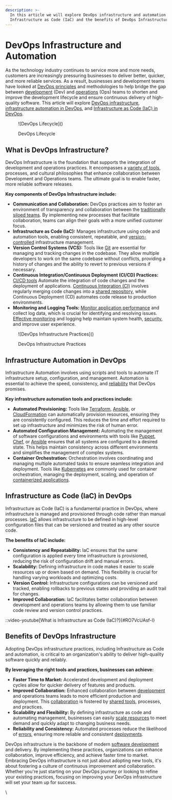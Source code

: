 ```yaml
---
description: >-
  In this article we will explore DevOps infrastructure and automation including
  Infrastructure as Code (IaC) and the benefits of DevOps Infrastructure.
---
```


# DevOps Infrastructure and Automation

As the technology industry continues to service more and more needs, customers are increasingly pressuring businesses to deliver better, quicker, and more reliable services. As a result, businesses and development teams have looked at [DevOps principles](https://pagertree.com/learn/devops/what-is-devops#id-3-key-devops-principles) and methodologies to help bridge the gap between [development](https://pagertree.com/learn/devops/what-is-devops/what-is-a-devops-engineer) (Dev) and [operations](https://pagertree.com/learn/devops/what-is-site-reliability-engineering-sre) (Ops) teams to shorten and improve the development lifecycle and ensure continuous delivery of high-quality software. This article will explore [DevOps infrastructure](https://docs.google.com/document/d/1N9c8Qqado13F8A47Sq\_kzFdH6KJLKPDEG41loB0f74w/edit#heading=h.552qobl8zv1y), [infrastructure automation in DevOps](https://docs.google.com/document/d/1N9c8Qqado13F8A47Sq\_kzFdH6KJLKPDEG41loB0f74w/edit#heading=h.nymqqruo2ud8), and [Infrastructure as Code (IaC) in DevOps](https://docs.google.com/document/d/1N9c8Qqado13F8A47Sq\_kzFdH6KJLKPDEG41loB0f74w/edit#heading=h.ttfqdoo3jxl9).

<figure>![DevOps Lifecycle](<https://lh7-us.googleusercontent.com/docsz/AD_4nXd1cirGenXhMNgO1WK59EGFIwkDkEyxMBfkOPvweppeQFuFSppdhz7XPAqTH8c-1MVJbK7-nZ94rAghBIaG4WtWv8nbTggn9ozEfxFOJjRO5D7SsvvTQW5CmwD56FsT9WWCf8keGAVKBOFI4T_K4FAHGlGJ?key=YoJAQ-Rqo9o6IDq0_HieWg>)<figcaption><p>DevOps Lifecycle</p></figcaption></figure>

## What is DevOps Infrastructure?

DevOps Infrastructure is the foundation that supports the integration of development and operations practices. It encompasses a [variety of tools](https://pagertree.com/learn/devops/best-devops-tools), processes, and cultural philosophies that enhance collaboration between Development and Operations teams. The ultimate goal is to enable faster, more reliable software releases.&#x20;

**Key components of DevOps Infrastructure include:**

* **Communication and Collaboration:** DevOps practices aim to foster an environment of transparency and collaboration between the [traditionally siloed teams](https://pagertree.com/blog/site-reliability-engineer-sre-interview-questions#id-6.-sre-vs-devops-whats-the-difference). By implementing new processes that facilitate collaboration, teams can align their goals with a more unified customer focus.
* **Infrastructure as Code (IaC):** Manages infrastructure using code and automation tools, enabling consistent, repeatable, and [version-controlled](https://pagertree.com/learn/devops/best-devops-tools/best-devops-coding-tools#devops-source-code-management-tools) infrastructure management.
* **Version Control Systems (VCS):** Tools like [Git](https://git-scm.com/) are essential for managing and tracking changes in the codebase. They allow multiple developers to work on the same codebase without conflicts, providing a history of changes and the ability to revert to previous versions if necessary.
* **Continuous Integration/Continuous Deployment (CI/CD) Practices:** [CI/CD tools](https://pagertree.com/learn/devops/what-is-devops/best-ci-cd-tools) Automate the integration of code changes and the deployment of applications. [Continuous Integration (CI)](https://pagertree.com/learn/devops/what-is-devops/what-is-ci-cd#what-is-continuous-integration-ci) involves regularly merging code changes into a [shared repository](https://pagertree.com/learn/devops/best-devops-tools/best-devops-coding-tools#devops-source-code-management-tools), while Continuous Deployment (CD) automates code release to production environments.
* **Monitoring and Logging Tools:** [Monitor application performance](https://pagertree.com/blog/system-monitoring-7-best-apm-tools#id-7-best-apm-tools) and collect log data, which is crucial for identifying and resolving issues. [Effective monitoring](https://pagertree.com/learn/devops/what-is-site-reliability-engineering-sre/four-golden-signals-sre-monitoring) and logging help maintain system health, [security](https://pagertree.com/learn/devops/what-is-devops/what-is-devsecops), and improve user experience.

<figure>![DevOps Infrastructure Practices](<https://lh7-us.googleusercontent.com/docsz/AD_4nXcSDKX9DtUnz8miScgBe9FQQQrOCH71HxAXNSpWxp8oJTAuV5lB_4Exjd0WmJXXmupa60-nDCiHIGJUDDOGjIxxjXTdF3VimdRWDhzJ8f59sJRqF-k2Lw9icAUlXI474ox8T871qaBZxBbd-SCHNsL6JTE?key=YoJAQ-Rqo9o6IDq0_HieWg>)<figcaption><p>DevOps Infrastructure Practices</p></figcaption></figure>

## Infrastructure Automation in DevOps

Infrastructure Automation involves using scripts and tools to automate IT infrastructure setup, configuration, and management. Automation is essential to achieve the speed, consistency, and [reliability](https://pagertree.com/learn/devops/what-is-devops/what-are-the-benefits-of-devops#id-4.-higher-quality-and-reliability) that DevOps promises.&#x20;

**Key infrastructure automation tools and practices include:**

* **Automated Provisioning:** Tools like [Terraform](https://www.terraform.io/use-cases/infrastructure-as-code), [Ansible](https://www.ansible.com/), or [CloudFormation](https://aws.amazon.com/cloudformation/) can automatically provision resources, ensuring they are consistently configured. This reduces the time and effort required to set up infrastructure and minimizes the risk of human error.
* **Automated Configuration Management:** Automating the management of software configurations and environments with tools like [Puppet](https://www.puppet.com/), [Chef](https://www.chef.io/), or [Ansible](https://www.ansible.com/) ensures that all systems are configured to a desired state. This helps maintain consistency across different environments and simplifies the management of complex systems.
* **Container Orchestration:** Orchestration involves coordinating and managing multiple automated tasks to ensure seamless integration and deployment. Tools like [Kubernetes](https://kubernetes.io/) are commonly used for container orchestration, managing the deployment, scaling, and operation of [containerized applications](https://pagertree.com/learn/docker/overview).

## Infrastructure as Code (IaC) in DevOps

Infrastructure as Code (IaC) is a fundamental practice in DevOps, where infrastructure is managed and provisioned through code rather than manual processes. [IaC](https://www.paloaltonetworks.com/cyberpedia/what-is-iac) allows infrastructure to be defined in high-level configuration files that can be versioned and treated as any other source code.&#x20;

**The benefits of IaC include:**

* **Consistency and Repeatability:** IaC ensures that the same configuration is applied every time infrastructure is provisioned, reducing the risk of configuration drift and manual errors.
* **Scalability:** Defining infrastructure in code makes it easier to scale resources up or down based on demand. This flexibility is crucial for handling varying workloads and optimizing costs.
* **Version Control:** Infrastructure configurations can be versioned and tracked, enabling rollbacks to previous states and providing an audit trail for changes.
* **Improved Collaboration:** IaC facilitates better collaboration between development and operations teams by allowing them to use familiar code review and version control practices.

::video-youtube[What is Infrastructure as Code (IaC)?]{#RO7VcUAsf-I}

## Benefits of DevOps Infrastructure

Adopting DevOps infrastructure practices, including Infrastructure as Code and automation, is critical to an organization's ability to deliver high-quality software quickly and reliably.&#x20;

**By leveraging the right tools and practices, businesses can achieve:**

* **Faster Time to Market:** Accelerated development and deployment cycles allow for quicker delivery of features and products.
* **Improved Collaboration:** Enhanced collaboration between [development](https://pagertree.com/learn/devops/what-is-site-reliability-engineering-sre/what-is-blue-green-deployment) and operations teams leads to more efficient production and deployment. This [collaboration](https://pagertree.com/learn/devops/best-devops-tools/best-devops-planning-tools) is fostered by [shared tools](https://pagertree.com/learn/devops/best-devops-tools/best-devops-coding-tools), processes, and practices.
* **Scalability and Flexibility:** By defining infrastructure as code and automating management, businesses can easily [scale resources](https://pagertree.com/learn/incident-management/sla-vs-slo-vs-sli#what-is-a-service-level-indicator-sli) to meet demand and quickly adapt to changing business needs.&#x20;
* **Reliability and Consistency:** Automated processes reduce the likelihood of [errors](https://pagertree.com/learn/incident-management/how-to-calculate-mttr-and-other-common-incident-recovery-metrics#error-budget), ensuring more reliable and consistent [deployments](https://pagertree.com/learn/devops/what-is-site-reliability-engineering-sre/what-is-a-canary-deployment).&#x20;

DevOps infrastructure is the backbone of modern [software development](https://pagertree.com/learn/devops/what-is-devops/devops-vs.-agile) and delivery. By implementing these practices, organizations can enhance collaboration, improve efficiency, and achieve faster time to market. Embracing DevOps infrastructure is not just about adopting new tools, it's about fostering a culture of continuous improvement and collaboration. Whether you're just starting on your DevOps journey or looking to refine your existing practices, focusing on improving your DevOps infrastructure will set your team up for success.

\
